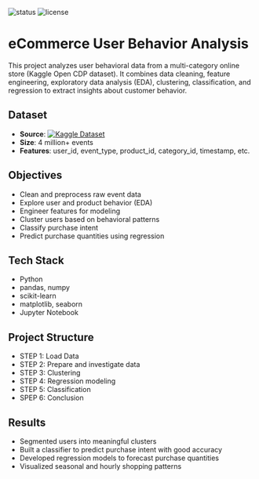 ![status](https://img.shields.io/badge/status-active-brightgreen)
![license](https://img.shields.io/badge/license-MIT-blue)


# eCommerce User Behavior Analysis

This project analyzes user behavioral data from a multi-category online store (Kaggle Open CDP dataset). It combines data cleaning, feature engineering, exploratory data analysis (EDA), clustering, classification, and regression to extract insights about customer behavior.

## Dataset

- **Source**: [![Kaggle Dataset](https://img.shields.io/badge/dataset-Kaggle-blue)](https://www.kaggle.com/datasets/mkechinov/ecommerce-behavior-data-from-multi-category-store)
- **Size**: 4 million+ events
- **Features**: user_id, event_type, product_id, category_id, timestamp, etc.

## Objectives

- Clean and preprocess raw event data
- Explore user and product behavior (EDA)
- Engineer features for modeling
- Cluster users based on behavioral patterns
- Classify purchase intent
- Predict purchase quantities using regression

## Tech Stack

- Python
- pandas, numpy
- scikit-learn
- matplotlib, seaborn
- Jupyter Notebook

## Project Structure

- STEP 1: Load Data
- STEP 2: Prepare and investigate data
- STEP 3: Clustering
- STEP 4: Regression modeling
- STEP 5: Classification
- SPEP 6: Conclusion

## Results

- Segmented users into meaningful clusters
- Built a classifier to predict purchase intent with good accuracy
- Developed regression models to forecast purchase quantities
- Visualized seasonal and hourly shopping patterns
